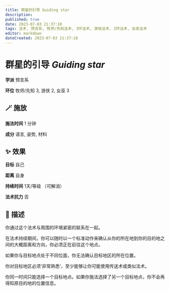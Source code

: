 ```yaml
---
title: 群星的引导 Guiding star
description: 
published: true
date: 2023-07-03 21:37:18
tags: 法术, 预言系, 牧师/先知法术, 3环法术, 游侠法术, 2环法术, 女巫法术
editor: markdown
dateCreated: 2023-07-03 21:37:18
---
```


# **群星的引导** *Guiding star*

**学派** 预言系 

**环位** 牧师/先知 3, 游侠 2, 女巫 3

## 🪄 施放

**施法时间** 1 分钟

**成分** 语言, 姿势, 材料

## ✨ 效果 

**目标** 自己 

**距离** 自身  

**持续时间** 1天/等级 （可解消） 

**法术抗力** 否

## 📖 描述

你通过这个法术与周围的环境紧密的联系在一起。

在法术持续期间，你可以随时以一个标准动作来确认从你的所在地到你的目的地之间的大概距离和方向，你必须正在前往这个地点。

如果你与目标地点处于不同位面，你无法确认目标地区的所在位置。

你对目标地区必须‘非常熟悉’，至少能够让你可能使用传送术或类似法术。

你同一时间只能选择一个目标地点。如果你施法选择了另一个目标地点，你不会再得知原目的地的位置信息。
    